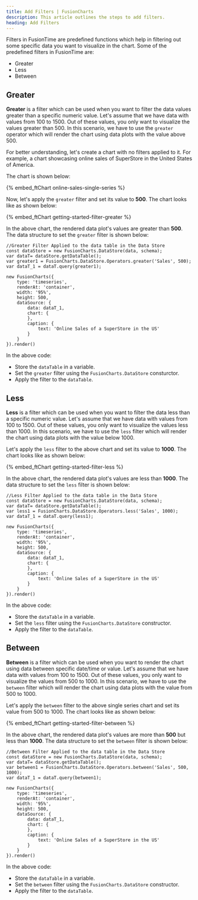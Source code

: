 ```yaml
---
title: Add Filters | FusionCharts
description: This article outlines the steps to add filters.
heading: Add Filters
---
```


Filters in FusionTime are predefined functions which help in filtering out some specific data you want to visualize in the chart. Some of the predefined filters in FusionTime are:

* Greater
* Less
* Between

## Greater

**Greater** is a filter which can be used when you want to filter the data values greater than a specific numeric value. Let's assume that we have data with values from 100 to 1500. Out of these values, you only want to visualize the values greater than 500. In this scenario, we have to use the `greater` operator which will render the chart using data plots with the value above 500.

For better understanding, let's create a chart with no filters applied to it. For example, a chart showcasing online sales of SuperStore in the United States of America.

The chart is shown below:

{% embed_ftChart online-sales-single-series %}

Now, let's apply the `greater` filter and set its value to **500**. The chart looks like as shown below:

{% embed_ftChart getting-started-filter-greater %}

In the above chart, the rendered data plot's values are greater than **500**. The data structure to set the `greater` filter is shown below:

```
//Greater Filter Applied to the data table in the Data Store
const dataStore = new FusionCharts.DataStore(data, schema);
var dataT= dataStore.getDataTable();
var greater1 = FusionCharts.DataStore.Operators.greater('Sales', 500);
var dataT_1 = dataT.query(greater1);

new FusionCharts({
	type: 'timeseries',
	renderAt: 'container',
	width: '95%',
	height: 500,
	dataSource: {
    	data: dataT_1,
    	chart: {
    	},
    	caption: {
      		text: 'Online Sales of a SuperStore in the US'
    	}
	}
}).render()
```

In the above code:

* Store the `dataTable` in a variable.
* Set the `greater` filter using the `FusionCharts.DataStore` consturctor.
* Apply the filter to the `dataTable`.

## Less

**Less** is a filter which can be used when you want to filter the data less than a specific numeric value. Let's assume that we have data with values from 100 to 1500. Out of these values, you only want to visualize the values less than 1000. In this scenario, we have to use the `less` filter which will render the chart using data plots with the value below 1000.

Let's apply the `less` filter to the above chart and set its value to **1000**. The chart looks like as shown below:

{% embed_ftChart getting-started-filter-less %}

In the above chart, the rendered data plot's values are less than **1000**. The data structure to set the `less` filter is shown below:

```
//Less Filter Applied to the data table in the Data Store
const dataStore = new FusionCharts.DataStore(data, schema);
var dataT= dataStore.getDataTable();
var less1 = FusionCharts.DataStore.Operators.less('Sales', 1000);
var dataT_1 = dataT.query(less1);

new FusionCharts({
	type: 'timeseries',
	renderAt: 'container',
	width: '95%',
	height: 500,
	dataSource: {
    	data: dataT_1,
    	chart: {
    	},
    	caption: {
      		text: 'Online Sales of a SuperStore in the US'
    	}
	}
}).render()
```

In the above code:

* Store the `dataTable` in a variable.
* Set the `less` filter using the `FusionCharts.DataStore` constructor.
* Apply the filter to the `dataTable`.

## Between

**Between** is a filter which can be used when you want to render the chart using data between specific date/time or value. Let's assume that we have data with values from 100 to 1500. Out of these values, you only want to visualize the values from 500 to 1000. In this scenario, we have to use the `between` filter which will render the chart using data plots with the value from 500 to 1000.

Let's apply the `between` filter to the above single series chart and set its value from 500 to 1000. The chart looks like as shown below:

{% embed_ftChart getting-started-filter-between %}

In the above chart, the rendered data plot's values are more than **500** but less than **1000**. The data structure to set the `between` filter is shown below:

```
//Between Filter Applied to the data table in the Data Store
const dataStore = new FusionCharts.DataStore(data, schema);
var dataT= dataStore.getDataTable();
var between1 = FusionCharts.DataStore.Operators.between('Sales', 500, 1000);
var dataT_1 = dataT.query(between1);

new FusionCharts({
	type: 'timeseries',
	renderAt: 'container',
	width: '95%',
	height: 500,
	dataSource: {
    	data: dataT_1,
    	chart: {
    	},
    	caption: {
      		text: 'Online Sales of a SuperStore in the US'
    	}
	}
}).render()
```

In the above code:

* Store the `dataTable` in a variable.
* Set the `between` filter using the `FusionCharts.DataStore` constructor.
* Apply the filter to the `dataTable`.